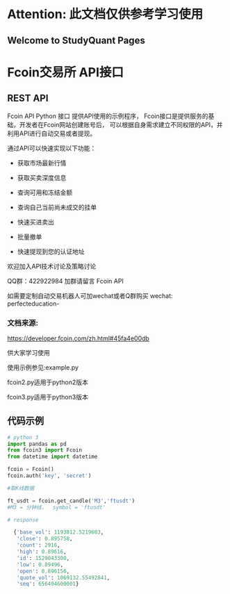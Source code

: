 # Attention:   此文档仅供参考学习使用
## Welcome to StudyQuant Pages
# Fcoin交易所 API接口 

## REST API

Fcoin API Python 接口  提供API使用的示例程序， Fcoin接口是提供服务的基础，开发者在Fcoin网站创建账号后，
可以根据自身需求建立不同权限的API，并利用API进行自动交易或者提现。

通过API可以快速实现以下功能：

- 获取市场最新行情

- 获取买卖深度信息

- 查询可用和冻结金额

- 查询自己当前尚未成交的挂单

- 快速买进卖出

- 批量撤单

- 快速提现到您的认证地址

  
欢迎加入API技术讨论及策略讨论 

QQ群：422922984   加群请留言 Fcoin API 

如需要定制自动交易机器人可加wechat或者Q群购买
wechat: perfecteducation-

### 文档来源:

 <https://developer.fcoin.com/zh.html#45fa4e00db>

供大家学习使用

使用示例参见:example.py



fcoin2.py适用于python2版本 

fcoin3.py适用于python3版本

## 代码示例


```python
# python 3 
import pandas as pd 
from fcoin3 import Fcoin
from datetime import datetime

fcoin = Fcoin()
fcoin.auth('key', 'secret') 

#取K线数据 

ft_usdt = fcoin.get_candle('M3','ftusdt') 
#M3 = 分钟线，  symbol = 'ftusdt'

# response 

  {'base_vol': 1193812.5219603,
   'close': 0.895758,
   'count': 2916,
   'high': 0.89616,
   'id': 1529043300,
   'low': 0.89496,
   'open': 0.896156,
   'quote_vol': 1069132.55492841,
   'seq': 656494600001}
```
